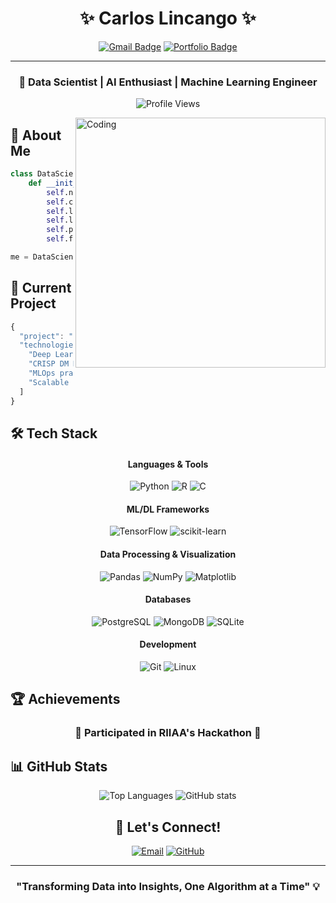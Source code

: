 <div align="center">
  
# ✨ Carlos Lincango ✨

[![Gmail Badge](https://img.shields.io/badge/-clincango_425@hotmail.com-c14438?style=flat&logo=Gmail&logoColor=white)](mailto:clincango_425@hotmail.com)
[![Portfolio Badge](https://img.shields.io/badge/Portfolio-GitHub-100000?style=flat&logo=github&logoColor=white)](https://github.com/Usted)

-------------------

### 👀 Data Scientist | AI Enthusiast | Machine Learning Engineer

![Profile Views](https://komarev.com/ghpvc/?username=Usted&color=blueviolet)

</div>

<img align="right" alt="Coding" width="400" src="/api/placeholder/400/320">

## 💫 About Me
```python
class DataScientist:
    def __init__(self):
        self.name = "Carlos Lincango"
        self.current_work = "Credit Card Fraud Detection using Deep Learning & MLOps"
        self.learning = "Computer Science Fundamentals"
        self.looking_for = "Data Science and AI Projects"
        self.passion = ["Machine Learning", "Deep Learning", "MLOps"]
        self.fun_fact = "Former trombone player in an Orchestra 🎭"

me = DataScientist()
```

## 🚀 Current Project
```javascript
{
  "project": "Credit Card Fraud Detection",
  "technologies": [
    "Deep Learning techniques",
    "CRISP DM Methodology",
    "MLOps practices",
    "Scalable architecture"
  ]
}
```

## 🛠️ Tech Stack

<div align="center">

#### Languages & Tools

![Python](https://img.shields.io/badge/Python-3776AB?style=for-the-badge&logo=python&logoColor=white)
![R](https://img.shields.io/badge/R-276DC3?style=for-the-badge&logo=r&logoColor=white)
![C](https://img.shields.io/badge/C-00599C?style=for-the-badge&logo=c&logoColor=white)

#### ML/DL Frameworks
![TensorFlow](https://img.shields.io/badge/TensorFlow-FF6F00?style=for-the-badge&logo=tensorflow&logoColor=white)
![scikit-learn](https://img.shields.io/badge/scikit--learn-F7931E?style=for-the-badge&logo=scikit-learn&logoColor=white)

#### Data Processing & Visualization
![Pandas](https://img.shields.io/badge/Pandas-150458?style=for-the-badge&logo=pandas&logoColor=white)
![NumPy](https://img.shields.io/badge/NumPy-013243?style=for-the-badge&logo=numpy&logoColor=white)
![Matplotlib](https://img.shields.io/badge/Matplotlib-11557c?style=for-the-badge&logo=python&logoColor=white)

#### Databases
![PostgreSQL](https://img.shields.io/badge/PostgreSQL-316192?style=for-the-badge&logo=postgresql&logoColor=white)
![MongoDB](https://img.shields.io/badge/MongoDB-4EA94B?style=for-the-badge&logo=mongodb&logoColor=white)
![SQLite](https://img.shields.io/badge/SQLite-07405E?style=for-the-badge&logo=sqlite&logoColor=white)

#### Development
![Git](https://img.shields.io/badge/Git-F05032?style=for-the-badge&logo=git&logoColor=white)
![Linux](https://img.shields.io/badge/Linux-FCC624?style=for-the-badge&logo=linux&logoColor=black)

</div>

## 🏆 Achievements
<div align="center">
  
### 🌟 Participated in RIIAA's Hackathon 🌟

</div>

## 📊 GitHub Stats
<div align="center">
  <img src="/api/placeholder/495/200" alt="Top Languages">
  <img src="/api/placeholder/495/200" alt="GitHub stats">
</div>

<div align="center">

## 🤝 Let's Connect!

[![Email](https://img.shields.io/badge/Email-D14836?style=for-the-badge&logo=gmail&logoColor=white)](mailto:clincango_425@hotmail.com)
[![GitHub](https://img.shields.io/badge/GitHub-100000?style=for-the-badge&logo=github&logoColor=white)](https://github.com/Usted)

-------------------

### "Transforming Data into Insights, One Algorithm at a Time" 💡

</div>
